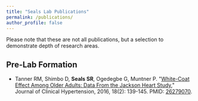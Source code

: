 ```yaml
---
title: "Seals Lab Publications"
permalink: /publications/
author_profile: false
---
```


Please note that these are not all publications, but a selection to demonstrate depth of research areas. 

Pre-Lab Formation
------
* Tanner RM, Shimbo D, <b>Seals SR</b>, Ogedegbe G, Muntner P. "<a href="https://onlinelibrary.wiley.com/doi/10.1111/jch.12644">White-Coat Effect Among Older Adults: Data From the Jackson Heart Study</a>," <it>Journal of Clinical Hypertension</i>, 2016, 18(2): 139-145. PMID: <a href = "https://pubmed.ncbi.nlm.nih.gov/26279070/">26279070</a>.

